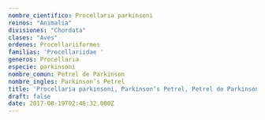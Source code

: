 ```yaml
---
nombre_cientifico: Procellaria parkinsoni
reinos: "Animalia"
divisiones: "Chordata"
clases: "Aves"
ordenes: Procellariiformes
familias: 'Procellariidae '
generos: Procellaria
especie: parkinsoni
nombre_comun: Petrel de Parkinson
nombre_ingles: Parkinson’s Petrel
title: 'Procellaria parkinsoni, Parkinson’s Petrel, Petrel de Parkinson'
draft: false
date: 2017-08-19T02:46:32.000Z
---
```


